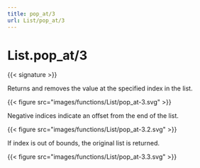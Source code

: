 ```yaml
---
title: pop_at/3
url: List/pop_at/3
---
```


# List.pop_at/3

{{< signature >}}

Returns and removes the value at the specified index in the list.

{{< figure src="images/functions/List/pop_at-3.svg" >}}

Negative indices indicate an offset from the end of the list.

{{< figure src="images/functions/List/pop_at-3.2.svg" >}}

If index is out of bounds, the original list is returned.

{{< figure src="images/functions/List/pop_at-3.3.svg" >}}
